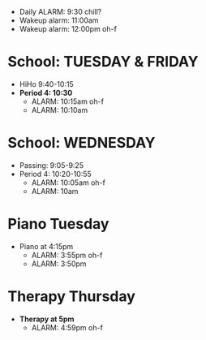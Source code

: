 - Daily ALARM: 9:30 chill?
- Wakeup alarm: 11:00am
- Wakeup alarm: 12:00pm oh-f
# School: TUESDAY & FRIDAY
- HiHo 9:40-10:15
- **Period 4: 10:30**
	- ALARM: 10:15am oh-f
	- ALARM: 10:10am
# School: WEDNESDAY
- Passing: 9:05-9:25
- Period 4: 10:20-10:55
	- ALARM: 10:05am oh-f
	- ALARM: 10am
# Piano Tuesday
- Piano at 4:15pm
	- ALARM: 3:55pm oh-f
	- ALARM: 3:50pm
# Therapy Thursday
- **Therapy at 5pm**
	- ALARM: 4:59pm oh-f